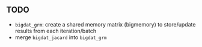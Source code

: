 ## TODO

- `bigdat_grm`: create a shared memory matrix (bigmemory) to store/update results from each iteration/batch
- merge `bigdat_jacard` into `bigdat_grm`
